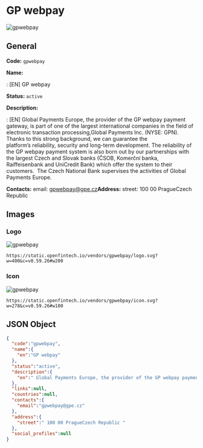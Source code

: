 
# GP webpay 
![gpwebpay](https://static.openfintech.io/vendors/gpwebpay/logo.svg?w=400&c=v0.59.26#w200)  

## General 
 
**Code:** `gpwebpay` 
 
**Name:** 
 
:	[EN] GP webpay 
 
**Status:** `active` 
 
**Description:** 
 
: [EN]  Global Payments Europe, the provider of the GP webpay payment gateway, is part of one of the largest international companies in the field of electronic transaction processing,Global Payments Inc. (NYSE: GPN).  Thanks to this strong background, we can guarantee the platform’s reliability, security and long-term development. The reliability of the GP webpay payment system is also born out by our partnerships with the largest Czech and Slovak banks (ČSOB, Komerční banka, Raiffeisenbank and UniCredit Bank) which offer the system to their customers.  The Czech National Bank supervises the activities of Global Payments Europe.  
 
**Contacts:** 
email: gpwebpay@gpe.cz**Address:** 
street:  100 00 PragueCzech Republic  

## Images 

### Logo 
 
![gpwebpay](https://static.openfintech.io/vendors/gpwebpay/logo.svg?w=400&c=v0.59.26#w200)  

```
https://static.openfintech.io/vendors/gpwebpay/logo.svg?w=400&c=v0.59.26#w200
```  

### Icon 
 
![gpwebpay](https://static.openfintech.io/vendors/gpwebpay/icon.svg?w=278&c=v0.59.26#w100)  

```
https://static.openfintech.io/vendors/gpwebpay/icon.svg?w=278&c=v0.59.26#w100
```  

## JSON Object 

```json
{
  "code":"gpwebpay",
  "name":{
    "en":"GP webpay"
  },
  "status":"active",
  "description":{
    "en":" Global Payments Europe, the provider of the GP webpay payment gateway, is part of one of the largest international companies in the field of electronic transaction processing,Global Payments Inc.\u00a0(NYSE: GPN).\u00a0 Thanks to this strong background, we can guarantee the platform\u2019s\u00a0reliability, security and long-term development. The reliability of the GP webpay payment system is also born out by our partnerships with the largest Czech and Slovak banks (\u010cSOB, Komer\u010dn\u00ed banka, Raiffeisenbank and UniCredit Bank) which offer the system to their customers.\u00a0 The Czech National Bank\u00a0supervises the activities of Global Payments Europe. "
  },
  "links":null,
  "countries":null,
  "contacts":{
    "email":"gpwebpay@gpe.cz"
  },
  "address":{
    "street":" 100 00 PragueCzech Republic "
  },
  "social_profiles":null
}
```  
